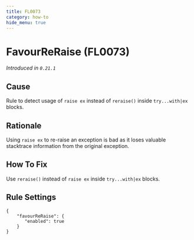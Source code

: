 ```yaml
---
title: FL0073
category: how-to
hide_menu: true
---
```


# FavourReRaise (FL0073)

*Introduced in `0.21.1`*

## Cause

Rule to detect usage of `raise ex` instead of `reraise()` inside `try...with|ex` blocks.

## Rationale

Using `raise ex` to re-raise an exception is bad as it loses valuable stacktrace information from the original exception.

## How To Fix

Use `reraise()` instead of `raise ex` inside `try...with|ex` blocks.

## Rule Settings

    {
        "favourReRaise": {
           "enabled": true
        }
    }
